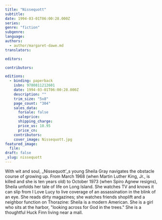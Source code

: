 ```yaml
---
title: "Nissequott"
subtitle:
date: 1994-03-01T06:00:28.000Z
series:
genre: "fiction"
subgenre:
language:
authors:
  - author/margaret-dawe.md
translators:

editors:

contributors:

editions:
  - binding: paperback
    isbn: 9780811212601
    date: 1994-03-01T06:00:28.000Z
    description: ""
    trim_size: "5x8"
    page_count: "304"
    sales_data:
      forsale: false
      saleprice:
      shipping_charge:
      price_us: 10.95
      price_cn:
    contributors:
    cover_image: Nissequott.jpg
featured_image:
  file:
draft: false
_slug: nissequott
---
```


With wit and soul, _Nissequott’_s young Sheila Gray navigates the obstacle course of growing up. From March 1968 (when Martin Luther King, Jr., is killed and she is ten years old) to October 1973 (when Spiro Agnew resigns), Sheila unfolds her tale of life on Long Island. She watches TV and knows it can slip from I Love Lucy to live coverage of an assassination in the blink of an eye. She reads dirty magazines; she watches friends shoplift and a neighbor function on Thorazine: Sheila is a modern American. She is a girl who sits at the harbor, "looking across for God in the trees." She is a thoughtful Huck Finn living near a mall.

